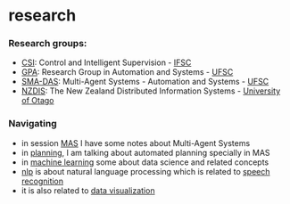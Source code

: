 # research

### Research groups:

* [CSI](http://dgp.cnpq.br/dgp/espelhogrupo/17293): Control and Intelligent Supervision - [IFSC](https://www.ifsc.edu.br/)
* [GPA](http://dgp.cnpq.br/dgp/espelhogrupo/4711839036348216): Research Group in Automation and Systems - [UFSC](https://pgeas.ufsc.br/)
* [SMA-DAS](https://groups.google.com/forum/#!forum/sma-das): Multi-Agent Systems - Automation and Systems - [UFSC](https://pgeas.ufsc.br/)
* [NZDIS](http://nzdis.otago.ac.nz/): The New Zealand Distributed Information Systems - [University of Otago](https://www.otago.ac.nz/)

### Navigating

* in session [MAS](mas.md) I have some notes about Multi-Agent Systems
* in [planning](planning.md), I am talking about automated planning specially in MAS
* in [machine learning](machine-learning.md) some about data science and related concepts
* [nlp](nlp.md) is about natural language processing which is related to [speech recognition](speech-recognition.md)
* it is also related to [data visualization ](data-visualisation.md)

